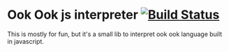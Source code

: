 # Ook Ook js interpreter [![Build Status](https://travis-ci.org/nicolasbrugneaux/ook-js.svg)](https://travis-ci.org/nicolasbrugneaux/ook-js)

This is mostly for fun, but it's a small lib to interpret ook ook language built in javascript.
